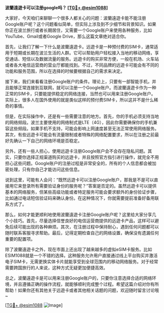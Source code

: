 **波蘭遠遊卡可以注册google吗？ [[TG💪+ @esim1088](https://t.me/s/esim1088)]**

大家好，今天咱们来聊聊一个很多人都关心的问题：波蘭遠遊卡能不能注册Google账户呢？这个问题看似简单，但实际上涉及到不少细节和背景知识。如果你正在波兰旅行或者长期居住，又需要一个Google账户来使用各种服务，比如YouTube、Gmail或者Google Drive，那么这篇文章绝对适合你。

首先，让我们了解一下什么是波蘭遠遊卡。远遊卡是一种预付费的SIM卡，通常适用于短期或长期在波兰生活的人群。它可以帮助用户轻松接入当地的移动网络，享受通话、短信以及数据流量的服务。远遊卡的购买非常方便，一般在机场、火车站或者各大电信运营商的营业厅都能找到。不过，不同品牌的远遊卡可能会有不同的功能和服务范围，所以在选择的时候要根据自己的需求来决定。

接下来，我们来看看注册Google账户的条件。理论上，只要有一部智能手机，并且能够正常连接到互联网，就可以注册一个Google账户。而波蘭遠遊卡作为一种正常的SIM卡，只要能提供稳定的网络连接，当然也可以用来注册Google账户。实际上，很多人在国外使用的就是类似这样的预付费SIM卡，所以这并不是什么稀奇的事情。

但是，在实际操作中，还是有一些需要注意的地方。首先，你的手机必须支持当地的网络频段。波兰主要使用的网络制式是LTE（4G），因此你需要确保你的手机兼容这些频段。如果手机不支持，可能会影响上网速度甚至无法正常使用网络服务。其次，有些远遊卡可能会有流量限制或者特殊的网络配置要求，所以在注册之前最好先确认一下自己的网络环境是否稳定。

另外，还有一些人担心，使用远遊卡注册Google账户会不会存在隐私问题。其实，只要你选择正规渠道购买的远遊卡，并且按照官方指引进行操作，就完全不用担心这些问题。Google账户的注册过程是非常安全的，所有的个人信息都会被加密处理，只有你自己才能访问这些信息。

说到这里，可能有人会问：“既然远遊卡可以注册Google账户，那我是不是可以直接用它来登录所有需要验证身份的服务呢？”答案是否定的。虽然远遊卡可以提供基本的网络服务，但某些高级功能或者特定服务可能会要求额外的身份验证步骤，比如通过电话短信验证码来确认身份。在这种情况下，你就需要提前准备好备用联系方式了。

那么，如何才能更顺利地使用波蘭遠遊卡注册Google账户呢？这里给大家分享几个小技巧。首先，尽量选择信誉良好的电信运营商提供的远遊卡产品，这样可以避免后续可能出现的各种麻烦。其次，在注册过程中保持耐心，遇到任何问题都可以随时联系客服寻求帮助。最后，记得定期检查自己的网络设置，确保没有遗漏任何重要的配置项。

除了波蘭遠遊卡之外，现在市面上还出现了越来越多的虚拟eSIM卡服务。比如ESIM1088就是一个不错的选择。这种服务允许用户直接通过线上平台购买并激活电子SIM卡，无需更换实体卡片就能享受到全球范围内的移动网络服务。对于经常需要跨国旅行的人来说，这种方式无疑更加便捷高效。

总之，波蘭遠遊卡是可以用来注册Google账户的，只要你注意选择合适的网络环境，并且遵循正确的操作流程，就能够顺利完成整个过程。希望这篇介绍对你有所帮助！如果你还有其他关于远遊卡或者其他相关话题的问题，欢迎随时留言讨论哦~

[[TG💪+ @esim1088](https://t.me/s/esim1088) ![Image](https://i.postimg.cc/4NQfJmqS/Snipaste-2025-05-13-00-14-12.png)]